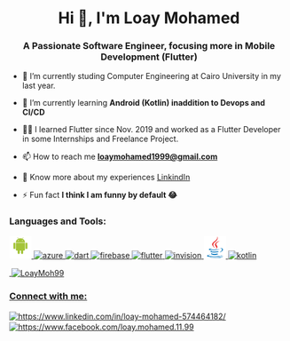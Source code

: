 <h1 align="center">Hi 👋, I'm Loay Mohamed</h1>
<h3 align="center">A Passionate Software Engineer, focusing more in Mobile Development (Flutter)</h3>


- 🔭 I’m currently studing Computer Engineering at Cairo University in my last year.

- 🌱 I’m currently learning **Android (Kotlin) inaddition to Devops and CI/CD**

- 👨‍💻 I learned Flutter since Nov. 2019 and worked as a Flutter Developer in some Internships and Freelance Project.

- 📫 How to reach me **loaymohamed1999@gmail.com**

- 📄 Know more about my experiences [LinkindIn](https://www.linkedin.com/in/loay-mohamed-574464182/)

- ⚡ Fun fact **I think I am funny by default 😂**

<h3 align="left">Languages and Tools:</h3>
<p align="left"> <a href="https://developer.android.com" target="_blank"> <img src="https://raw.githubusercontent.com/devicons/devicon/master/icons/android/android-original-wordmark.svg" alt="android" width="40" height="40"/> </a> <a href="https://azure.microsoft.com/en-in/" target="_blank"> 
<img src="https://www.vectorlogo.zone/logos/microsoft_azure/microsoft_azure-icon.svg" alt="azure" width="40" height="40"/> </a> <a href="https://circleci.com" target="_blank"> <img src="https://www.vectorlogo.zone/logos/dartlang/dartlang-icon.svg" alt="dart" width="40" height="40"/> </a> <a href="https://firebase.google.com/" target="_blank"> <img src="https://www.vectorlogo.zone/logos/firebase/firebase-icon.svg" alt="firebase" width="40" height="40"/> </a> <a href="https://flutter.dev" target="_blank"> <img src="https://www.vectorlogo.zone/logos/flutterio/flutterio-icon.svg" alt="flutter" width="40" height="40"/> </a> <a href="https://git-scm.com/" target="_blank"> <img src="https://www.vectorlogo.zone/logos/invisionapp/invisionapp-icon.svg" alt="invision" width="40" height="40"/> </a> <a href="https://www.java.com" target="_blank"> <img src="https://raw.githubusercontent.com/devicons/devicon/master/icons/java/java-original.svg" alt="java" width="40" height="40"/> </a>  <a href="https://kotlinlang.org" target="_blank"> <img src="https://www.vectorlogo.zone/logos/kotlinlang/kotlinlang-icon.svg" alt="kotlin" width="40" height="40"/> </p>

<p>&nbsp;<img align="center" src="https://github-readme-stats.vercel.app/api?username=LoayMoh99&show_icons=true&locale=en" alt="LoayMoh99" /></p>

<h3 align="left">Connect with me:</h3>
<p align="left">
<a href="https://linkedin.com/in/loay-mohamed-574464182/" target="blank"><img align="center" src="https://img.icons8.com/fluent/96/000000/linkedin.png" alt="https://www.linkedin.com/in/loay-mohamed-574464182/" height="40" width="40" /></a>
<a href="https://facebook.com/loay.mohamed.11.99" target="blank"><img align="center" src="https://img.icons8.com/fluent/96/000000/facebook-new.png" alt="https://www.facebook.com/loay.mohamed.11.99" height="40" width="40" /></a>
</p>

